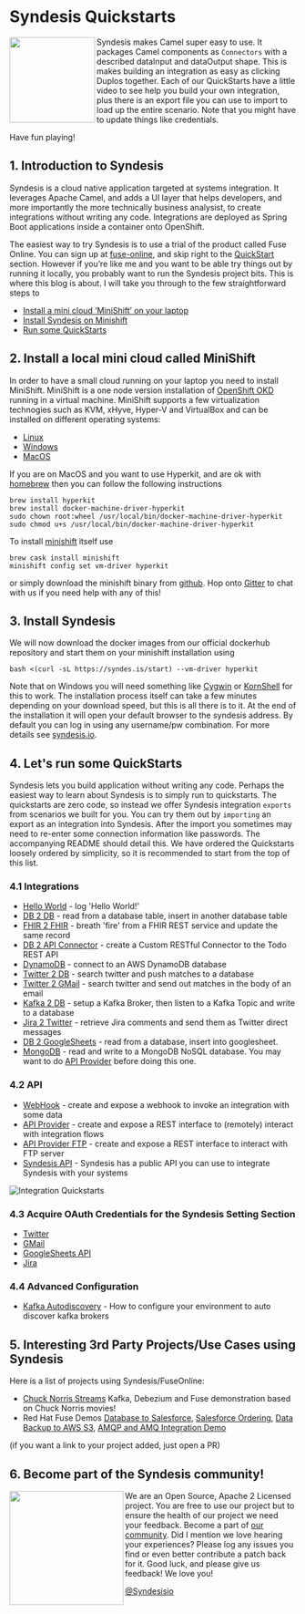 # Syndesis Quickstarts

<img align="left" width="150" height="150" src="img//syndesis.png">Syndesis makes Camel super easy to use. It packages Camel components as `Connectors` with a described dataInput and dataOutput shape. This is makes building an integration as easy as clicking Duplos together. Each of our QuickStarts have a little video to see help you build your own integration, plus there is an export file you can use to import to load up the entire scenario. Note that you might have to update things like credentials. 

Have fun playing!

## 1. Introduction to Syndesis

Syndesis is a cloud native application targeted at systems integration. It leverages Apache Camel, and adds a UI layer that helps developers, and more importantly the more technically business analysist, to create integrations without writing any code. Integrations are deployed as Spring Boot applications inside a container onto OpenShift. 

The easiest way to try Syndesis is to use a trial of the product called Fuse Online. You can sign up at [fuse-online](https://www.redhat.com/en/technologies/jboss-middleware/fuse-online), and skip right to the [QuickStart](#lets-run-some-quickstarts) section.
However if you’re like me and you want to be able try things out by running it locally, you probably want to run the Syndesis project bits. This is where this blog is about. I will take you through to the few straightforward steps to
  * [Install a mini cloud ‘MiniShift’ on your laptop](README.md#2-install-a-local-mini-cloud-called-minishift)
  * [Install Syndesis on Minishift](README.md#3-install-syndesis)
  * [Run some QuickStarts](README.md#4-lets-run-some-quickstarts)

## 2. Install a local mini cloud called MiniShift
In order to have a small cloud running on your laptop you need to install MiniShift. MiniShift is a one node version installation of [OpenShift OKD](https://docs.okd.io/latest/welcome/index.html) running in a virtual machine. MiniShift supports a few virtualization technogies such as KVM, xHyve, Hyper-V and VirtualBox and can be installed on different operating systems:

  * [Linux](https://docs.okd.io/latest/minishift/getting-started/setting-up-virtualization-environment.html#for-linux)
  * [Windows](https://docs.okd.io/latest/minishift/getting-started/setting-up-virtualization-environment.html#for-windows)
  * [MacOS](https://docs.okd.io/latest/minishift/getting-started/setting-up-virtualization-environment.html#for-macos)

If you are on MacOS and you want to use Hyperkit, and are ok with [homebrew](https://brew.sh) then you can follow the following instructions
```
brew install hyperkit
brew install docker-machine-driver-hyperkit
sudo chown root:wheel /usr/local/bin/docker-machine-driver-hyperkit
sudo chmod u+s /usr/local/bin/docker-machine-driver-hyperkit
```
To install [minishift](https://www.okd.io/minishift/) itself use
```
brew cask install minishift
minishift config set vm-driver hyperkit
```
or simply download the minishift binary from [github](https://github.com/minishift/minishift/releases). Hop onto [Gitter](https://gitter.im/syndesisio/community) to chat with us if you need help with any of this!

## 3. Install Syndesis
We will now download the docker images from our official dockerhub repository and start them on your minishift installation using
```
bash <(curl -sL https://syndes.is/start) --vm-driver hyperkit
```
Note that on Windows you will need something like [Cygwin](https://www.cygwin.com) or [KornShell](http://www.kornshell.com) for this to work. The installation process itself can take a few minutes depending on your download speed, but this is all there is to it. At the end of the installation it will open your default browser to the syndesis address. By default you can log in using any username/pw combination. For more details see [syndesis.io](https://syndesis.io/quickstart/). 

## 4. Let's run some QuickStarts

Syndesis lets you build application without writing any code. Perhaps the easiest way to learn about Syndesis is to simply run to quickstarts. The quickstarts are zero code, so instead we offer Syndesis integration `exports` from scenarios we built for you. You can try them out by `importing` an export as an integration into Syndesis. After the import you sometimes may need to re-enter some connection information like passwords. The accompanying README should detail this. We have ordered the Quickstarts loosely ordered by simplicity, so it is recommended to start from the top of this list. 

### 4.1 Integrations
  * [Hello World](hello-world) - log 'Hello World!'
  * [DB 2 DB](db-2-db) - read from a database table, insert in another database table
  * [FHIR 2 FHIR](fhir) - breath 'fire' from a FHIR REST service and update the same record
  * [DB 2 API Connector](db-2-api-connector) - create a Custom RESTful Connector to the Todo REST API
  * [DynamoDB](aws-dynamodb) - connect to an AWS DynamoDB database
  * [Twitter 2 DB](twitter-2-db) - search twitter and push matches to a database
  * [Twitter 2 GMail](twitter-2-gmail) - search twitter and send out matches in the body of an email
  * [Kafka 2 DB](kafka-2-db) - setup a Kafka Broker, then listen to a Kafka Topic and write to a database
  * [Jira 2 Twitter](jira-2-twitter) - retrieve Jira comments and send them as Twitter direct messages
  * [DB 2 GoogleSheets](db-2-googlesheets) - read from a database, insert into googlesheet.
  * [MongoDB](mongodb) - read and write to a MongoDB NoSQL database. You may want to do [API Provider](api-provider) before doing this one.
  
  
### 4.2 API
  * [WebHook](webhook-2-db) - create and expose a webhook to invoke an integration with some data
  * [API Provider](api-provider) - create and expose a REST interface to (remotely) interact with integration flows
  * [API Provider FTP](api-provider-with-ftp) - create and expose a REST interface to interact with FTP server
  * [Syndesis API](public-api) - Syndesis has a public API you can use to integrate Syndesis with your systems
  
  
  ![Integration Quickstarts](img/quickstarts.png)
  
### 4.3 Acquire OAuth Credentials for the Syndesis Setting Section
  * [Twitter](twitter-2-db/TwitterCredentials.md)
  * [GMail](twitter-2-gmail/GmailCredentials.md)
  * [GoogleSheets API](db-2-googlesheets/GoogleSheetsCredentials.md)
  * [Jira](jira-2-twitter/JiraConnection.md)
  
### 4.4 Advanced Configuration
  * [Kafka Autodiscovery](kafka-autodiscovery) - How to configure your environment to auto discover kafka brokers
  
  
## 5. Interesting 3rd Party Projects/Use Cases using Syndesis

Here is a list of projects using Syndesis/FuseOnline:

  * [Chuck Norris Streams](https://github.com/lbroudoux/chuck-norris-streams) Kafka, Debezium and Fuse demonstration based on Chuck Norris movies!
  * Red Hat Fuse Demos [Database to Salesforce](https://www.redhat.com/en/about/videos/fuse-online-demo), [Salesforce Ordering](https://www.redhat.com/en/about/videos/salesforce-ordering), [Data Backup to AWS S3](https://youtu.be/YXaV5pDWhy8), [AMQP and AMQ Integration Demo](https://youtu.be/5Aw92Mprumg)
  
  
(if you want a link to your project added, just open a PR)


## 6. Become part of the Syndesis community!
<img align="left" width="200" height="200" src="img//hey-girl-read-the-quick-start-guide-and-call-me-back-k.jpg">

We are an Open Source, Apache 2 Licensed project. You are free to use our project but to ensure the health of our project we need your feedback. Become a part of [our community](https://syndesis.io/community/). Did I mention we love hearing your experiences? Please log any issues you find or even better contribute a patch back for it. Good luck, and please give us feedback! We love you!

[@Syndesisio](https://twitter.com/syndesisio)
